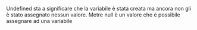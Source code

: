 Undefined sta a significare che la variabile è stata creata ma ancora non gli è stato assegnato nessun valore. Metre null è un valore che è possibile assegnare ad una variabile